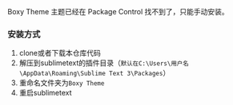 Boxy Theme 主题已经在 Package Control 找不到了，只能手动安装。
### 安装方式
1. clone或者下载本仓库代码
2. 解压到sublimetext的插件目录（`默认在C:\Users\用户名\AppData\Roaming\Sublime Text 3\Packages`）
3. 重命名文件夹为`Boxy Theme`
4. 重启sublimetext
